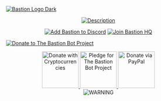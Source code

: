 [![Bastion Logo Dark](https://resources.bastionbot.org/logos/Bastion_Logotype_CD.png)](https://bastionbot.org 'The Bastion Bot')

<div align='center'>

[![Description](https://i.imgur.com/ZzNUzIg.png)](https://bastionbot.org/commands 'Bastion Commands')

</div>

<div align='center'>

[![Add Bastion to Discord](https://i.imgur.com/RMXPGk9.png)](https://bastionbot.org/add 'Add Bastion to Discord')
[![Join Bastion HQ](https://i.imgur.com/RiwFUY6.png)](https://discord.gg/fzx8fkt 'Join Bastion HQ')

</div>

<div alight='center'>

[![Donate to The Bastion Bot Project](https://i.imgur.com/0vm6T8t.png)](https://bastionbot.org/donate 'Support the development of The Bastion Bot Project')

</div>

<div align='center'>

<a href="https://commerce.coinbase.com/checkout/ff8b08ec-5d39-4910-89cd-8267cd5c3c54" title="Donate with Cryptocurrencies">
<img src="https://i.imgur.com/LbIdL4A.jpg" alt="Donate with Cryptocurrencies" height="100" />
</a>
<a href="https://www.patreon.com/bastionbot" title="Pledge for The Bastion Bot Project">
<img src="https://i.imgur.com/NBMyXjO.jpg" alt="Pledge for The Bastion Bot Project" height="100" />
</a>
<a href="https://paypal.me/snkrsnkampa" title="Donate via PayPal">
<img src="https://i.imgur.com/Dyfpicq.jpg" alt="Donate via PayPal" height="100" />
</a>

</div>

<div align='center'>

  <img src="https://i.imgur.com/75JQJpb.png" alt="WARNING" />

</div>
